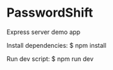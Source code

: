 # PasswordShift
Express server demo app

Install dependencies:
  $ npm install

Run dev script:
  $ npm run dev
